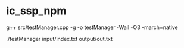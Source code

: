 # ic_ssp_npm

<p>g++ src/testManager.cpp -g -o testManager -Wall -O3 -march=native</p>
<p>./testManager input/index.txt output/out.txt</p>
